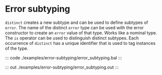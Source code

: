 # Error subtyping

`distinct` creates a new subtype and can be used to define
subtypes of `error`.
The name of the distinct `error` type can be used with the error
constructor to create an `error` value of that type.
Works like a nominal type. The `is` operator can be used to
distinguish distinct subtypes.
Each occurrence of `distinct` has a unique identifier that is 
used to tag instances of the type.


::: code ./examples/error-subtyping/error_subtyping.bal :::

::: out ./examples/error-subtyping/error_subtyping.out :::